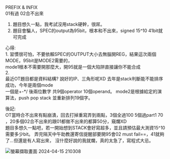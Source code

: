 PREFIX & INFIX    
01有過 02合不出來  
1. 題目想久一點，我考試沒用stack硬幹，很屌。
2. 題目會騙人，SPEC的output為95bit，根本和不出來，signed 15^10 41bit就可完成

心得:   
1.
習慣很可怕，不要依賴SPEC的OUTPUT大小去無腦開REG，結果這次兩個MODE，95bit是MODE2需要的，    
mode1根本不需要開那麼大，開95就是一個大陷阱直接讓你不能合成    
2.    
最近OT題目都是資料結構? 說好的IP、三角形呢XD 去年是stack判斷能不能排序成功，今年是兩個mode    
一個是+-*/ 後兩位數字 共9個operator 10個operand。 mode2是根據給定的演算法，push pop stack
並重新排列19個字。

後記:    
OT當時合不出來有點崩潰，回去打掉重寫弄到兩點，3個全過100 5個過part1 70 ，20多個02合不出來的跟01都做不出來的都算50分，窺爛XD    
題目多想久一點吧，若一開始想到STACK會好寫超多，並且請預估最大測資15^10需要多少bit。 弄完隔天中午助教還寄信提醒部要開95會02 must fail==，41就夠了...但還是有人寫出來，
沒什麼好說的我就爛，真的太急了，寫程式大忌。


![螢幕擷取畫面 2024-04-15 210308](https://github.com/codingnewbieTED/NYCU_2024Spring_ICLAB/assets/152285982/fb0e16d4-5960-4761-8e5e-620d54e7634f)
